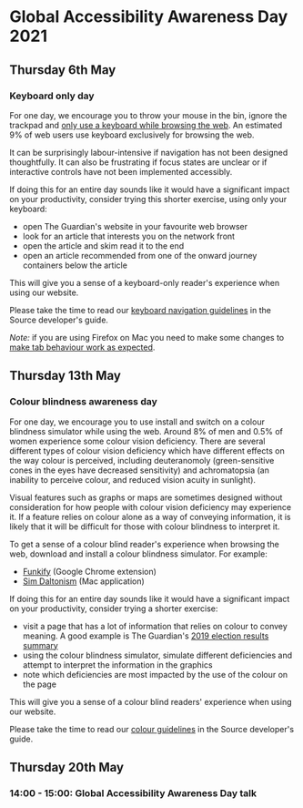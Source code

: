 # Global Accessibility Awareness Day 2021

## Thursday 6th May

### Keyboard only day

For one day, we encourage you to throw your mouse in the bin, ignore the trackpad and [only use a keyboard while browsing the web](https://www.accessibility-developer-guide.com/knowledge/keyboard-only/browsing-websites/). An estimated 9% of web users use keyboard exclusively for browsing the web.

It can be surprisingly labour-intensive if navigation has not been designed thoughtfully. It can also be frustrating if focus states are unclear or if interactive controls have not been implemented accessibly.

If doing this for an entire day sounds like it would have a significant impact on your productivity, consider trying this shorter exercise, using only your keyboard:

- open The Guardian's website in your favourite web browser
- look for an article that interests you on the network front
- open the article and skim read it to the end
- open an article recommended from one of the onward journey containers below the article

This will give you a sense of a keyboard-only reader's experience when using our website.

Please take the time to read our [keyboard navigation guidelines](https://theguardian.design/2a1e5182b/p/6691bb-accessibility/t/39894d) in the Source developer's guide.

_Note:_ if you are using Firefox on Mac you need to make some changes to [make tab behaviour work as expected](https://stackoverflow.com/questions/11704828/how-to-allow-keyboard-focus-of-links-in-firefox.).

## Thursday 13th May

### Colour blindness awareness day

For one day, we encourage you to use install and switch on a colour blindness simulator while using the web. Around 8% of men and 0.5% of women experience some colour vision deficiency. There are several different types of colour vision deficiency which have different effects on the way colour is perceived, including deuteranomoly (green-sensitive cones in the eyes have decreased sensitivity) and achromatopsia (an inability to perceive colour, and reduced vision acuity in sunlight).

Visual features such as graphs or maps are sometimes designed without consideration for how people with colour vision deficiency may experience it. If a feature relies on colour alone as a way of conveying information, it is likely that it will be difficult for those with colour blindness to interpret it.

To get a sense of a colour blind reader's experience when browsing the web, download and install a colour blindness simulator. For example:

- [Funkify](https://www.funkify.org/) (Google Chrome extension)
- [Sim Daltonism](https://michelf.ca/projects/mac/sim-daltonism/) (Mac application)

If doing this for an entire day sounds like it would have a significant impact on your productivity, consider trying a shorter exercise:

- visit a page that has a lot of information that relies on colour to convey meaning. A good example is The Guardian's [2019 election results summary](https://www.theguardian.com/politics/ng-interactive/2019/dec/12/uk-general-election-2019-full-results-live-labour-conservatives-tories)
- using the colour blindness simulator, simulate different deficiencies and attempt to interpret the information in the graphics
- note which deficiencies are most impacted by the use of the colour on the page

This will give you a sense of a colour blind readers' experience when using our website.

Please take the time to read our [colour guidelines](https://theguardian.design/2a1e5182b/p/6691bb-accessibility/t/574ea2) in the Source developer's guide.

## Thursday 20th May

### 14:00 - 15:00: Global Accessibility Awareness Day talk
